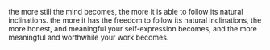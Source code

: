 the more still the mind becomes, the more it is able to follow its natural inclinations.
the more it has the freedom to follow its natural inclinations, the more honest, and meaningful your self-expression becomes, and the more meaningful and worthwhile your work becomes.